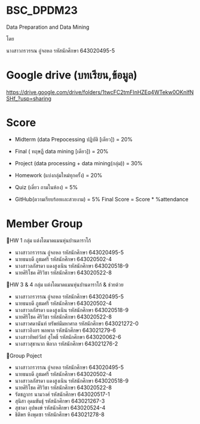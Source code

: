 # BSC_DPDM23
Data Preparation and Data Mining

โดย

นางสาวกรวรรณ อู่จอหอ รหัสนักศึกษา 643020495-5

# Google drive (บทเรียน,ข้อมูล)

https://drive.google.com/drive/folders/1twcFC2tmFInHZEq4WTekw0OKnIfNSHf_?usp=sharing

# Score
- Midterm (data Prepocessing ปฏิบัติ [เดียว]) = 20%

- Final ( ทฤษฏี data mining [เดียว]) = 20%

- Project (data processing + data mining(กลุ่ม)) = 30%

- Homework (แบ่งกลุ่มใหม่ทุกครั้ง) = 20%

- Quiz (เดี่ยว ถามในห้อง) = 5%

- GitHub(ตวามเรียบร้อยเเละสวยงาม) = 5% Final Score = Score * %attendance

# Member Group
📒HW 1 กลุ่ม แต่งโตมาดแมนหุ่นปานดาราโก้

* นางสาวกรวรรณ อู่จอหอ รหัสนักศึกษา 643020495-5
* นายธนบดี ภูชมศรี รหัสนักศึกษา 643020502-4
* นางสาวลภัสรดา แดงสูงเนิน รหัสนักศึกษา 643020518-9
* นายศิริโชค ศิริวิชา รหัสนักศึกษา 643020522-8

📒HW 3 & 4 กลุ่ม แต่งโตมาดแมนหุ่นปานดาราโก้ & ช่วยด้วย

* นางสาวกรวรรณ อู่จอหอ รหัสนักศึกษา 643020495-5
* นายธนบดี ภูชมศรี รหัสนักศึกษา 643020502-4
* นางสาวลภัสรดา แดงสูงเนิน รหัสนักศึกษา 643020518-9
* นายศิริโชค ศิริวิชา รหัสนักศึกษา 643020522-8
* นางสาวศดานันท์ ทรัพย์มีมหาศาล รหัสนักศึกษา 643021272-0
* นางสาวอิงอร พลพาล รหัสนักศึกษา 643021279-6
* นางสาวทิพย์วัลย์ สุโพธิ์ รหัสนักศึกษา 643020062-6
* นางสาวสุชานาถ พิลาภ รหัสนักศึกษา 643021276-2

📒Group Poject

* นางสาวกรวรรณ อู่จอหอ รหัสนักศึกษา 643020495-5
* นายธนบดี ภูชมศรี รหัสนักศึกษา 643020502-4
* นางสาวลภัสรดา แดงสูงเนิน รหัสนักศึกษา 643020518-9
* นายศิริโชค ศิริวิชา รหัสนักศึกษา 643020522-8
* รัตชฎากร นามวงศ์ รหัสนักศึกษา 643020517-1
* สุนิสา อุดมขันธ์ุ รหัสนักศึกษา 643021267-3
* สุชาดา อุปพงษ์ รหัสนักศึกษา 643020524-4
* ธิติพร หิงพุดซา รหัสนักศึกษา 643021278-8






